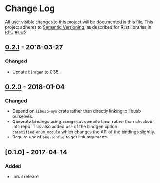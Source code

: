 # Change Log

All user visible changes to this project will be documented in this file.
This project adheres to [Semantic Versioning](http://semver.org/), as described
for Rust libraries in [RFC #1105](https://github.com/rust-lang/rfcs/blob/master/text/1105-api-evolution.md)

## [0.2.1] - 2018-03-27

### Changed

* Update `bindgen` to 0.35.

## [0.2.0] - 2018-01-04

### Changed

* Depend on `libusb-sys` crate rather than directly linking to libusb ourselves.
* Generate bindings using `bindgen` at compile time, rather than checked into
  repo. This also added use of the bindgen option `constified_enum_module` which
  changes the API of the bindings slightly.
* Require use of `pkg-config` to get link arguments.

## [0.1.0] - 2017-04-14

### Added

* Initial release

[0.2.1]: https://github.com/astraw/libdc1394-sys/compare/0.2.0...0.2.1
[0.2.0]: https://github.com/astraw/libdc1394-sys/compare/0.1.0...0.2.0
